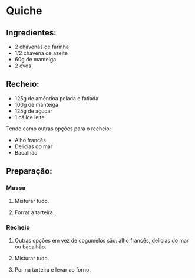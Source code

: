 # Quiche

## Ingredientes:

* 2 chávenas de farinha
* 1/2 chávena de azeite 
* 60g de manteiga
* 2 ovos

## Recheio:

* 125g de amêndoa pelada e fatiada
* 100g de manteiga
* 125g de açucar
* 1 cálice leite

Tendo como outras opções para o recheio:

* Alho francês
* Delicias do mar
* Bacalhão

## Preparação:

### Massa

1. Misturar tudo.

2. Forrar a tarteira.

### Recheio

1. Outras opçôes em vez de cogumelos são: alho francês, delicias do mar ou bacalhão.

2. Misturar tudo.

3. Por na tarteira e levar ao forno.